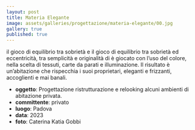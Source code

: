 ```yaml
---
layout: post
title: Materia Elegante
image: assets/galleries/progettazione/materia-elegante/00.jpg
gallery: true
published: true
---
```


il gioco di equilibrio tra sobrietà e il gioco di equilibrio tra sobrietà ed eccentricità, tra semplicità e originalità di è giocato con l’uso del colore, nella scelta di tessuti, carte da parati e illuminazione. Il risultato è un’abitazione che rispecchia i suoi proprietari, eleganti e frizzanti, accoglienti e mai banali.

- **oggetto**: Progettazione ristrutturazione e relooking alcuni ambienti di abitazione privata.
- **committente**: privato
- **luogo**: Padova
- **data**: 2023
- **foto**: Caterina Katia Gobbi
